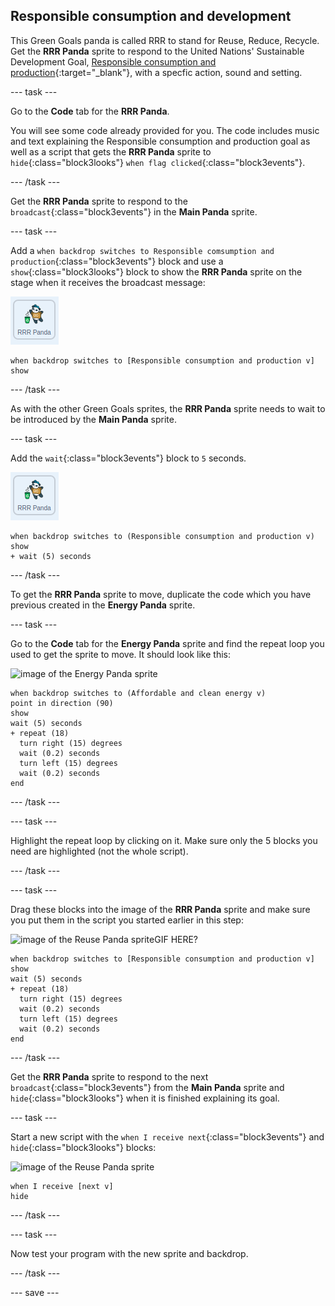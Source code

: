 ## Responsible consumption and development

This Green Goals panda is called RRR to stand for Reuse, Reduce, Recycle. Get the **RRR Panda** sprite to respond to the United Nations' Sustainable Development Goal, [Responsible consumption and production](https://www.undp.org/content/undp/en/home/sustainable-development-goals/goal-12-responsible-consumption-and-production.html){:target="_blank"}, with a specfic action, sound and setting.

--- task ---

Go to the **Code** tab for the **RRR Panda**.

You will see some code  already provided for you. The code includes music and text explaining the Responsible consumption and production goal as well as a script that gets the **RRR Panda** sprite to `hide`{:class="block3looks"} `when flag clicked`{:class="block3events"}.

--- /task ---

Get the **RRR Panda** sprite to respond to the `broadcast`{:class="block3events"} in the **Main Panda** sprite.

--- task ---

Add a `when backdrop switches to Responsible comsumption and production`{:class="block3events"} block and use a `show`{:class="block3looks"} block to show the **RRR Panda** sprite on the stage when it receives the broadcast message:

![image of the RRR Panda sprite](images/RRRpanda-sprite.png)

```blocks3
when backdrop switches to [Responsible consumption and production v]
show
```

--- /task ---

As with the other Green Goals sprites, the **RRR Panda** sprite needs to wait to be introduced by the **Main Panda** sprite.

--- task ---

Add the `wait`{:class="block3events"} block to `5` seconds.

![image of the RRR Panda sprite](images/RRRpanda-sprite.png)

```blocks3
when backdrop switches to (Responsible consumption and production v)
show
+ wait (5) seconds
```
--- /task ---

To get the **RRR Panda** sprite to move, duplicate the code which you have previous created in the **Energy Panda** sprite.

--- task ---

Go to the **Code** tab for the **Energy Panda** sprite and find the repeat loop you used to get the sprite to move. It should look like this:

![image of the Energy Panda sprite](images/energypanda-sprite.gif)

```blocks3
when backdrop switches to (Affordable and clean energy v)
point in direction (90)
show
wait (5) seconds
+ repeat (18)
  turn right (15) degrees
  wait (0.2) seconds
  turn left (15) degrees
  wait (0.2) seconds
end
```

--- /task ---

--- task ---

Highlight the repeat loop by clicking on it. Make sure only the 5 blocks you need are highlighted (not the whole script).

--- /task ---

--- task ---

Drag these blocks into the image of the **RRR Panda** sprite and make sure you put them in the script you started earlier in this step:

![image of the Reuse Panda sprite](images/reusepanda-sprite.png)GIF HERE?

```blocks3
when backdrop switches to [Responsible consumption and production v]
show
wait (5) seconds
+ repeat (18)
  turn right (15) degrees
  wait (0.2) seconds
  turn left (15) degrees
  wait (0.2) seconds
end
```

--- /task ---

Get the **RRR Panda** sprite to respond to the next `broadcast`{:class="block3events"} from the **Main Panda** sprite and `hide`{:class="block3looks"} when it is finished explaining its goal.

--- task ---

Start a new script with the `when I receive next`{:class="block3events"} and `hide`{:class="block3looks"} blocks:

![image of the Reuse Panda sprite](images/reusepanda-sprite.png)

```blocks3
when I receive [next v]
hide
```

--- /task ---

--- task ---

Now test your program with the new sprite and backdrop.

--- /task ---

--- save ---
